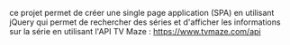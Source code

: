 ce projet permet de créer une single  page application (SPA) en utilisant jQuery qui permet de rechercher des séries et d'afficher les informations sur la série en utilisant l'API TV Maze : https://www.tvmaze.com/api
